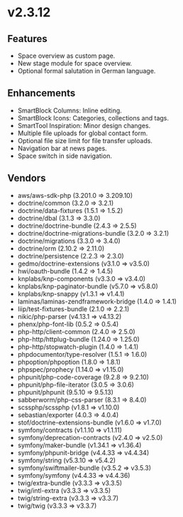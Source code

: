 # v2.3.12

## Features

- Space overview as custom page.
- New stage module for space overview.
- Optional formal salutation in German language.

## Enhancements

- SmartBlock Columns: Inline editing.
- SmartBlock Icons: Categories, collections and tags.
- SmartTool Inspiration: Minor design changes. 
- Multiple file uploads for global contact form.
- Optional file size limit for file transfer uploads.
- Navigation bar at news pages.
- Space switch in side navigation.


## Vendors

- aws/aws-sdk-php (3.201.0 => 3.209.10)
- doctrine/common (3.2.0 => 3.2.1)
- doctrine/data-fixtures (1.5.1 => 1.5.2)
- doctrine/dbal (3.1.3 => 3.3.0)
- doctrine/doctrine-bundle (2.4.3 => 2.5.5)
- doctrine/doctrine-migrations-bundle (3.2.0 => 3.2.1)
- doctrine/migrations (3.3.0 => 3.4.0)
- doctrine/orm (2.10.2 => 2.11.0)
- doctrine/persistence (2.2.3 => 2.3.0)
- gedmo/doctrine-extensions (v3.1.0 => v3.5.0)
- hwi/oauth-bundle (1.4.2 => 1.4.5)
- knplabs/knp-components (v3.3.0 => v3.4.0)
- knplabs/knp-paginator-bundle (v5.7.0 => v5.8.0)
- knplabs/knp-snappy (v1.3.1 => v1.4.1)
- laminas/laminas-zendframework-bridge (1.4.0 => 1.4.1)
- liip/test-fixtures-bundle (2.1.0 => 2.2.1)
- nikic/php-parser (v4.13.1 => v4.13.2)
- phenx/php-font-lib (0.5.2 => 0.5.4)
- php-http/client-common (2.4.0 => 2.5.0)
- php-http/httplug-bundle (1.24.0 => 1.25.0)
- php-http/stopwatch-plugin (1.4.0 => 1.4.1)
- phpdocumentor/type-resolver (1.5.1 => 1.6.0)
- phpoption/phpoption (1.8.0 => 1.8.1)
- phpspec/prophecy (1.14.0 => v1.15.0)
- phpunit/php-code-coverage (9.2.8 => 9.2.10)
- phpunit/php-file-iterator (3.0.5 => 3.0.6)
- phpunit/phpunit (9.5.10 => 9.5.13)
- sabberworm/php-css-parser (8.3.1 => 8.4.0)
- scssphp/scssphp (v1.8.1 => v1.10.0)
- sebastian/exporter (4.0.3 => 4.0.4)
- stof/doctrine-extensions-bundle (v1.6.0 => v1.7.0)
- symfony/contracts (v1.1.10 => v1.1.11)
- symfony/deprecation-contracts (v2.4.0 => v2.5.0)
- symfony/maker-bundle (v1.34.1 => v1.36.4)
- symfony/phpunit-bridge (v4.4.33 => v4.4.34)
- symfony/string (v5.3.10 => v5.4.2)
- symfony/swiftmailer-bundle (v3.5.2 => v3.5.3)
- symfony/symfony (v4.4.33 => v4.4.36)
- twig/extra-bundle (v3.3.3 => v3.3.5)
- twig/intl-extra (v3.3.3 => v3.3.5)
- twig/string-extra (v3.3.3 => v3.3.7)
- twig/twig (v3.3.3 => v3.3.7)